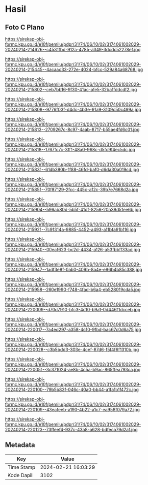# Hasil

## Foto C Plano

https://sirekap-obj-formc.kpu.go.id/e10f/pemilu/pdpr/31/74/06/10/02/3174061002029-20240214-214626--c4531fbd-912a-4785-a349-3dcdc52278ef.jpg

https://sirekap-obj-formc.kpu.go.id/e10f/pemilu/pdpr/31/74/06/10/02/3174061002029-20240214-215445--4acaac33-272e-4024-bfcc-529a84a68768.jpg

https://sirekap-obj-formc.kpu.go.id/e10f/pemilu/pdpr/31/74/06/10/02/3174061002029-20240214-215802--ceb7bb16-9f30-41ac-afe5-32ba1fddcdf2.jpg

https://sirekap-obj-formc.kpu.go.id/e10f/pemilu/pdpr/31/74/06/10/02/3174061002029-20240214-215808--9776f03f-d4dc-4b3e-91a9-3109c50c499a.jpg

https://sirekap-obj-formc.kpu.go.id/e10f/pemilu/pdpr/31/74/06/10/02/3174061002029-20240214-215813--2709267c-8c97-4aab-8717-b55ae4fd6c01.jpg

https://sirekap-obj-formc.kpu.go.id/e10f/pemilu/pdpr/31/74/06/10/02/3174061002029-20240214-215818--1767fc7c-3ff1-48a0-968c-d5fc9f4ec5dc.jpg

https://sirekap-obj-formc.kpu.go.id/e10f/pemilu/pdpr/31/74/06/10/02/3174061002029-20240214-215831--61db380b-1f88-46fd-baf0-d6da30a019cd.jpg

https://sirekap-obj-formc.kpu.go.id/e10f/pemilu/pdpr/31/74/06/10/02/3174061002029-20240214-215851--70f87129-2fcc-445c-a12c-39b7e7668d2a.jpg

https://sirekap-obj-formc.kpu.go.id/e10f/pemilu/pdpr/31/74/06/10/02/3174061002029-20240214-215904--596ab80d-5b5f-41df-8256-20a39d51ee6b.jpg

https://sirekap-obj-formc.kpu.go.id/e10f/pemilu/pdpr/31/74/06/10/02/3174061002029-20240214-215921--7c91314a-9885-4452-a493-a11bfa91b116.jpg

https://sirekap-obj-formc.kpu.go.id/e10f/pemilu/pdpr/31/74/06/10/02/3174061002029-20240214-215940--00eaf623-bc2d-4434-a126-a53fbbff33ad.jpg

https://sirekap-obj-formc.kpu.go.id/e10f/pemilu/pdpr/31/74/06/10/02/3174061002029-20240214-215947--1adf3e8f-0ab0-409b-8a4e-e86b4b85c388.jpg

https://sirekap-obj-formc.kpu.go.id/e10f/pemilu/pdpr/31/74/06/10/02/3174061002029-20240214-215958--260e1990-f748-4fad-b6a4-eb528019cda5.jpg

https://sirekap-obj-formc.kpu.go.id/e10f/pemilu/pdpr/31/74/06/10/02/3174061002029-20240214-220009--d70d7910-bfc3-4c10-b9a1-0d44611dcceb.jpg

https://sirekap-obj-formc.kpu.go.id/e10f/pemilu/pdpr/31/74/06/10/02/3174061002029-20240214-220017--7a4ed297-a358-4c10-9fbd-bac67c0d6a75.jpg

https://sirekap-obj-formc.kpu.go.id/e10f/pemilu/pdpr/31/74/06/10/02/3174061002029-20240214-220028--c3b5bdd3-303e-4cef-87d6-f5f4f6f1310b.jpg

https://sirekap-obj-formc.kpu.go.id/e10f/pemilu/pdpr/31/74/06/10/02/3174061002029-20240214-220051--3c371024-ae8b-4c5a-b9ac-865ffea793ca.jpg

https://sirekap-obj-formc.kpu.go.id/e10f/pemilu/pdpr/31/74/06/10/02/3174061002029-20240214-220100--79b5b83f-046c-40a0-bb44-a1fa1b1f472c.jpg

https://sirekap-obj-formc.kpu.go.id/e10f/pemilu/pdpr/31/74/06/10/02/3174061002029-20240214-220109--43eafeeb-a190-4b22-a1c7-ea958f079a72.jpg

https://sirekap-obj-formc.kpu.go.id/e10f/pemilu/pdpr/31/74/06/10/02/3174061002029-20240214-220123--73ffeef4-937c-43a8-a628-bdfeca79d2af.jpg


## Metadata

| Key        | Value               |
| ---------- | ------------------- |
| Time Stamp | 2024-02-21 16:03:29 |
| Kode Dapil | 3102                |



